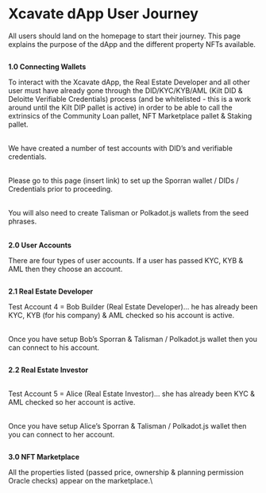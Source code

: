 # Xcavate dApp User Journey

All users should land on the homepage to start their journey. This page explains the purpose of the dApp and the different property NFTs available.

<figure><img src="https://lh7-us.googleusercontent.com/RBczsQsXhaqYKTvU30wPO2It5FXpq1vVwKrE71EqpDoa0CNq7-w0f0CDE-y4_atU3F2PehVns_pnxOhYXLNwYIFTFH03oY4ppNj-LPZXkUykbsU5HVMQd6hPy7mfy8vhamSq72iUnkgt5M9ocTA_RQ" alt=""><figcaption></figcaption></figure>

**1.0 Connecting Wallets**

To interact with the Xcavate dApp, the Real Estate Developer and all other user must have already gone through the DID/KYC/KYB/AML (Kilt DID & Deloitte Verifiable Credentials) process (and be whitelisted - this is a work around until the Kilt DIP pallet is active) in order to be able to call the extrinsics of the Community Loan pallet, NFT Marketplace pallet & Staking pallet.

\
We have created a number of test accounts with DID’s and verifiable credentials.

\
Please go to this page (insert link) to set up the Sporran wallet / DIDs / Credentials prior to proceeding.

\
You will also need to create Talisman or Polkadot.js wallets from the seed phrases.

\
**2.0 User Accounts**

There are four types of user accounts. If a user has passed KYC, KYB & AML then they choose an account.

<figure><img src="https://lh7-us.googleusercontent.com/GxKa_EK-AfdRUkXgtqymeeflIKIeyWnrOfz7IK4Mz-vlZRsoA4_f7iknm74J0WVbyo16mo-Y8iTUzZ-yBaSUkfJcGpphGyEAd8reoLu17Ja5HTRgmJNsZ1aTjXz4GJWgk8hqVBNaY9cWPsFqTwipOQ" alt=""><figcaption></figcaption></figure>

**2.1 Real Estate Developer**

Test Account 4 = Bob Builder (Real Estate Developer)... he has already been KYC, KYB (for his company) & AML checked so his account is active.

\
Once you have setup Bob’s Sporran & Talisman / Polkadot.js wallet then you can connect to his account.

<figure><img src="https://lh7-us.googleusercontent.com/YuSSUiwKe2MN8Ml8XFklkkyOjh2ZHR_xT7pfyZtst6fqVQj-ntW6YjvDs7Hie2ztz4sdoiHYmwodj3Nd23trdLFDuxWwwYmD0Vff-nJAOrkSNY-d_oR10C8CzJlLN2i9eEIozz7jsDBf8BPTmN5yog" alt=""><figcaption></figcaption></figure>

**2.2 Real Estate Investor**

\
Test Account 5 = Alice (Real Estate Investor)... she has already been KYC & AML checked so her account is active.

\
Once you have setup Alice’s Sporran & Talisman / Polkadot.js wallet then you can connect to her account.

<figure><img src="https://lh7-us.googleusercontent.com/peJOhjRfoVeZnOYROe2ZiJpAcPZ3NVE7hvZHso4eB_p-OeUoWouwEq-jVr5Ie5oAegahG_Sr3O4I1huKFn8Jb36g1PgFIJQYpaGq2IqjVQ-Q4-QGo2BSeIUuukGiT-es44QeAi_BJwxjsAMxp5ZCOA" alt=""><figcaption></figcaption></figure>

**3.0 NFT Marketplace**

All the properties listed (passed price, ownership & planning permission Oracle checks) appear on the marketplace.\\

<figure><img src="https://lh7-us.googleusercontent.com/-QoqsQWkejn15pV7459OaiD7rOE2N0KaUNSQ9rCdicMpDVJbaulzdyK6vmNCk6-WDXpxeOVhI_sbUDrFgLQPVcYQjZrtCIR911IFQmyEHBZVtzh9Re6HfIYEOBmBCQZTcw9nqAqQhGQ_5tsassJNTQ" alt=""><figcaption></figcaption></figure>
